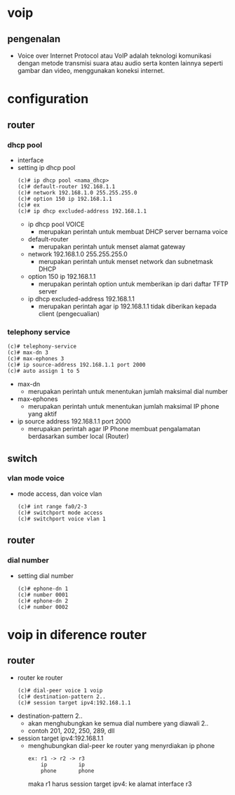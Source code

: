 # voip
## pengenalan
- Voice over Internet Protocol atau VoIP adalah teknologi komunikasi dengan metode transmisi suara atau audio serta konten lainnya seperti gambar dan video, menggunakan koneksi internet.

# configuration
## router
### dhcp pool
- interface
- setting ip dhcp pool
  ```
  (c)# ip dhcp pool <nama_dhcp>
  (c)# default-router 192.168.1.1
  (c)# network 192.168.1.0 255.255.255.0
  (c)# option 150 ip 192.168.1.1
  (c)# ex
  (c)# ip dhcp excluded-address 192.168.1.1
  ```
  - ip dhcp pool VOICE 
    - merupakan perintah untuk membuat DHCP server bernama voice
  - default-router
    - merupakan perintah untuk menset alamat gateway
  - network 192.168.1.0 255.255.255.0
    - merupakan perintah untuk menset network dan subnetmask DHCP
  - option 150 ip 192.168.1.1
    - merupakan perintah option untuk memberikan ip dari daftar TFTP server
  - ip dhcp excluded-address 192.168.1.1
    - merupakan perintah agar ip 192.168.1.1 tidak diberikan kepada client (pengecualian)

### telephony service
  ```
  (c)# telephony-service
  (c)# max-dn 3
  (c)# max-ephones 3
  (c)# ip source-address 192.168.1.1 port 2000
  (c)# auto assign 1 to 5
  ```
  - max-dn
    - merupakan perintah untuk menentukan jumlah maksimal dial number
  - max-ephones
    - merupakan perintah untuk menentukan jumlah maksimal IP phone yang aktif
  - ip source address 192.168.1.1 port 2000
    - merupakan perintah agar IP Phone membuat pengalamatan berdasarkan sumber local (Router)

## switch
### vlan mode voice
- mode access, dan voice vlan <vlan>
  ```
  (c)# int range fa0/2-3
  (c)# switchport mode access
  (c)# switchport voice vlan 1
  ```

## router
### dial number
- setting dial number
  ```
  (c)# ephone-dn 1
  (c)# number 0001
  (c)# ephone-dn 2
  (c)# number 0002
  ```

# voip in diference router
## router
- router ke router
  ```
  (c)# dial-peer voice 1 voip
  (c)# destination-pattern 2..
  (c)# session target ipv4:192.168.1.1
  ```
- destination-pattern 2..
  - akan menghubungkan ke semua dial numbere yang diawali 2..
  - contoh 201, 202, 250, 289, dll
- session target ipv4:192.168.1.1
  - menghubungkan dial-peer ke router yang menyrdiakan ip phone
    ```
    ex: r1 -> r2 -> r3
        ip          ip
        phone       phone
    ```
    maka r1 harus session target ipv4: ke alamat interface r3
